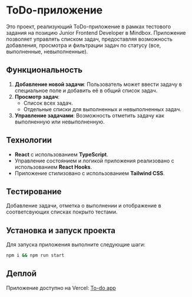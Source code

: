 # ToDo-приложение

Это проект, реализующий ToDo-приложение в рамках тестового задания на позицию Junior Frontend Developer в Mindbox. Приложение позволяет управлять списком задач, предоставляя возможность добавления, просмотра и фильтрации задач по статусу (все, выполненные, невыполненные).

## Функциональность

1. **Добавление новой задачи**: Пользователь может ввести задачу в специальное поле и добавить её в общий список задач.
2. **Просмотр задач**:
   - Список всех задач.
   - Отдельные списки для выполненных и невыполненных задач.
3. **Управление задачами**: Возможность отметить задачу как выполненную или невыполненную.

## Технологии

- **React** с использованием **TypeScript**.
- Управление состоянием и логикой приложения реализовано с использованием **React Hooks**.
- Приложение стилизовано с использованием **Tailwind CSS**.
  
## Тестирование

Добавление задачи, отметка о выполнении и отображение в соответсвующих списках покрыто тестами.

## Установка и запуск проекта

Для запуска приложения выполните следующие шаги:

```bash
npm i && npm run start
```

## Деплой

Приложение доступно на Vercel: [To-do app](https://to-do-list-beige-chi.vercel.app)
